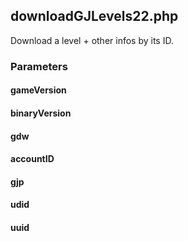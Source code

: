 ## downloadGJLevels22.php
Download a level + other infos by its ID.
### Parameters
#### gameVersion
#### binaryVersion
#### gdw
#### accountID
#### gjp
#### udid
#### uuid

